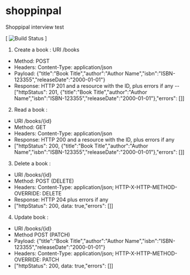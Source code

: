 # shoppinpal
Shoppipal interview test
 
[ ![Build Status](https://travis-ci.com/ivolator/shoppinpal.svg?branch=master) ]

1. Create a book :
URI /books
- Method:  POST
- Headers:  Content-Type: application/json
- Payload: {"title":"Book Title","author":"Author Name","isbn":"ISBN-123355","releaseDate":"2000-01-01"}
- Response: HTTP 201 and a resource with the ID, plus errors if any 
  -- ["httpStatus": 201, {"title":"Book Title","author":"Author Name","isbn":"ISBN-123355","releaseDate":"2000-01-01"},"errors": []]

2. Read a book :
- URI /books/{id}
- Method:  GET
- Headers:  Content-Type: application/json
- Response: HTTP 200 and a resource with the ID, plus errors if any 
- ["httpStatus": 200, {"title":"Book Title","author":"Author Name","isbn":"ISBN-123355","releaseDate":"2000-01-01"},"errors": []]

3. Delete a book :
- URI /books/{id}
- Method:  POST (DELETE)
- Headers:  Content-Type: application/json; HTTP-X-HTTP-METHOD-OVERRIDE: DELETE
- Response: HTTP 204  plus errors if any 
-  ["httpStatus": 200, data: true,"errors": []]

4. Update book :
- URI /books/{id}
- Method POST (PATCH)
- Payload: {"title":"Book Title","author":"Author Name","isbn":"ISBN-123355","releaseDate":"2000-01-01"}
- Headers:  Content-Type: application/json; HTTP-X-HTTP-METHOD-OVERRIDE: PATCH
-  ["httpStatus": 200, data: true,"errors": []]
